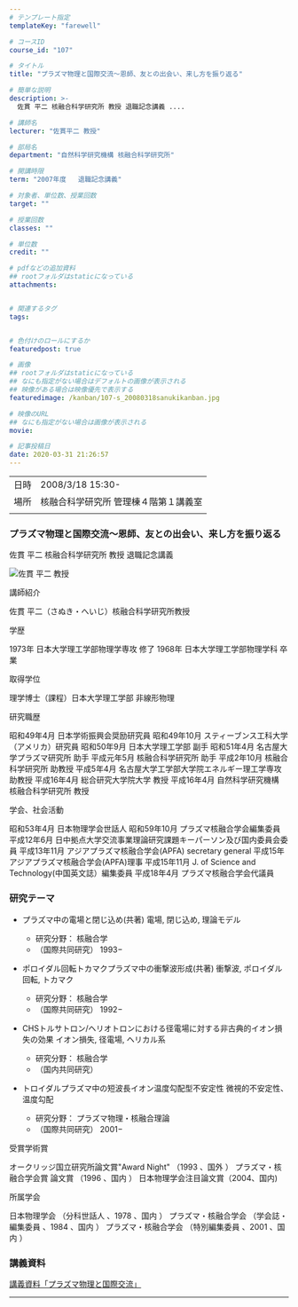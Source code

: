 ```yaml
---
# テンプレート指定
templateKey: "farewell"

# コースID
course_id: "107"

# タイトル
title: "プラズマ物理と国際交流〜恩師、友との出会い、来し方を振り返る"

# 簡単な説明
description: >-
  佐貫 平二 核融合科学研究所 教授 退職記念講義 ....

# 講師名
lecturer: "佐貫平二 教授"

# 部局名
department: "自然科学研究機構 核融合科学研究所"

# 開講時限
term: "2007年度	退職記念講義"

# 対象者、単位数、授業回数
target: ""

# 授業回数
classes: ""

# 単位数
credit: ""

# pdfなどの追加資料
## rootフォルダはstaticになっている
attachments:


# 関連するタグ
tags:


# 色付けのロールにするか
featuredpost: true

# 画像
## rootフォルダはstaticになっている
## なにも指定がない場合はデフォルトの画像が表示される
## 映像がある場合は映像優先で表示する
featuredimage: /kanban/107-s_20080318sanukikanban.jpg

# 映像のURL
## なにも指定がない場合は画像が表示される
movie: 

# 記事投稿日
date: 2020-03-31 21:26:57
---
```


|   |   |
|---|---|
| 日時 | 2008/3/18  15:30- |
| 場所 | 核融合科学研究所 管理棟４階第１講義室 |
|   |   |


### プラズマ物理と国際交流〜恩師、友との出会い、来し方を振り返る

佐貫 平二 核融合科学研究所 教授 退職記念講義




![佐貫 平二 教授](https://ocw.nagoya-u.jp/files/107/s_20080318sanuki_kao.jpg) 

講師紹介

佐貫 平二（さぬき・へいじ）核融合科学研究所教授


学歴

1973年 日本大学理工学部物理学専攻 修了
1968年 日本大学理工学部物理学科 卒業


取得学位

理学博士（課程）日本大学理工学部 非線形物理


研究職歴

昭和49年4月   日本学術振興会奨励研究員
昭和49年10月 スティーブンス工科大学（アメリカ）研究員
昭和50年9月   日本大学理工学部 副手
昭和51年4月   名古屋大学プラズマ研究所 助手
平成元年5月    核融合科学研究所 助手
平成2年10月   核融合科学研究所 助教授
平成5年4月     名古屋大学工学部大学院エネルギー理工学専攻 助教授
平成16年4月   総合研究大学院大学 教授
平成16年4月   自然科学研究機構 核融合科学研究所 教授


学会、社会活動

昭和53年4月    日本物理学会世話人
昭和59年10月  プラズマ核融合学会編集委員
平成12年6月    日中拠点大学交流事業理論研究課題キーパーソン及び国内委員会委員
平成13年11月  アジアプラズマ核融合学会(APFA) secretary general
平成15年          アジアプラズマ核融合学会(APFA)理事
平成15年11月   J. of Science and Technology(中国英文誌）編集委員
平成18年4月    プラズマ核融合学会代議員


### 研究テーマ

- プラズマ中の電場と閉じ込め(共著) 電場, 閉じ込め, 理論モデル
	- 研究分野： 核融合学
	- （国際共同研究） 1993−

- ポロイダル回転トカマクプラズマ中の衝撃波形成(共著) 衝撃波, ポロイダル回転, トカマク
	- 研究分野： 核融合学
	- （国際共同研究） 1992−

- CHSトルサトロン/ヘリオトロンにおける径電場に対する非古典的イオン損失の効果 イオン損失, 径電場, ヘリカル系
	- 研究分野： 核融合学
	- （国内共同研究）

- トロイダルプラズマ中の短波長イオン温度勾配型不安定性 微視的不安定性、温度勾配
	- 研究分野： プラズマ物理・核融合理論
	- （国際共同研究） 2001−

受賞学術賞

オークリッジ国立研究所論文賞"Award Night" （1993 、国外 ）
プラズマ・核融合学会賞 論文賞 （1996 、国内 ）
日本物理学会注目論文賞（2004、国内)


所属学会

日本物理学会 （分科世話人 、1978 、国内 ）
プラズマ・核融合学会 （学会誌・編集委員 、1984 、国内 ）
プラズマ・核融合学会 （特別編集委員 、2001 、国内 ）






### 講義資料

[講義資料「プラズマ物理と国際交流」](https://ocw.nagoya-u.jp/files/107/sanuki_lect.pdf) 

-----